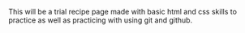 This will be a trial recipe page made with basic html and css skills to practice as well as practicing with using git and github.
